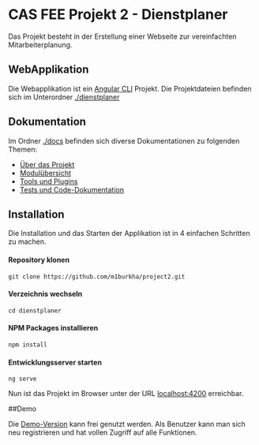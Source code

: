 # CAS FEE Projekt 2 - Dienstplaner

Das Projekt besteht in der Erstellung einer Webseite zur vereinfachten Mitarbeiterplanung.

## WebApplikation

Die Webapplikation ist ein [Angular CLI](https://cli.angular.io/) Projekt. Die Projektdateien befinden sich im Unterordner [./dienstplaner](./dienstplaner)

## Dokumentation

Im Ordner [./docs](./docs) befinden sich diverse Dokumentationen zu folgenden Themen:
- [Über das Projekt](./docs/ABOUT.md)
- [Modulübersicht](./docs/MODULES.md)
- [Tools und Plugins](./docs/TOOLING.md)
- [Tests und Code-Dokumentation](./docs/DOCUMENTATION.md)

## Installation

Die Installation und das Starten der Applikation ist in 4 einfachen Schritten zu machen.

#### Repository klonen

```
git clone https://github.com/m1burkha/project2.git
```

#### Verzeichnis wechseln

```
cd dienstplaner 
```

#### NPM Packages installieren

```
npm install
```

#### Entwicklungsserver starten

```
ng serve
```

Nun ist das Projekt im Browser unter der URL [localhost:4200](http://localhost:4200) erreichbar.

##Demo

Die [Demo-Version](https://cas-fee-projekt-2-mbmi.firebaseapp.com/) kann frei genutzt werden.
Als Benutzer kann man sich neu registrieren und hat vollen Zugriff auf alle Funktionen.

